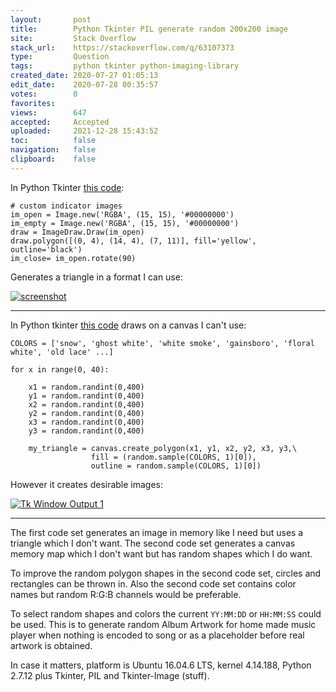 ```yaml
---
layout:       post
title:        Python Tkinter PIL generate random 200x200 image
site:         Stack Overflow
stack_url:    https://stackoverflow.com/q/63107373
type:         Question
tags:         python tkinter python-imaging-library
created_date: 2020-07-27 01:05:13
edit_date:    2020-07-28 00:35:57
votes:        0
favorites:    
views:        647
accepted:     Accepted
uploaded:     2021-12-28 15:43:52
toc:          false
navigation:   false
clipboard:    false
---
```


In Python Tkinter [this code][1]:

``` 
# custom indicator images
im_open = Image.new('RGBA', (15, 15), '#00000000')
im_empty = Image.new('RGBA', (15, 15), '#00000000')
draw = ImageDraw.Draw(im_open)
draw.polygon([(0, 4), (14, 4), (7, 11)], fill='yellow', outline='black')
im_close= im_open.rotate(90)
```
Generates a triangle in a format I can use:

[![screenshot][3]][3]


----------


In Python tkinter [this code][2] draws on a canvas I can't use:

``` 
COLORS = ['snow', 'ghost white', 'white smoke', 'gainsboro', 'floral white', 'old lace' ...]

for x in range(0, 40):

    x1 = random.randint(0,400)
    y1 = random.randint(0,400)
    x2 = random.randint(0,400)
    y2 = random.randint(0,400)
    x3 = random.randint(0,400)
    y3 = random.randint(0,400)

    my_triangle = canvas.create_polygon(x1, y1, x2, y2, x3, y3,\
                  fill = (random.sample(COLORS, 1)[0]), 
                  outline = random.sample(COLORS, 1)[0])
```

However it creates desirable images:

[![Tk Window Output 1][4]][4]

----------

The first code set generates an image in memory like I need but uses a triangle which I don't want. The second code set generates a canvas memory map which I don't want but has random shapes which I do want.

To improve the random polygon shapes in the second code set, circles and rectangles can be thrown in. Also the second code set contains color names  but random R:G:B channels would be preferable.

To select random shapes and colors the current `YY:MM:DD` or `HH:MM:SS` could be used. This is to generate random Album Artwork for home made music player when nothing is encoded to song or as a placeholder before real artwork is obtained.

In case it matters, platform is Ubuntu 16.04.6 LTS, kernel 4.14.188, Python 2.7.12 plus Tkinter, PIL and Tkinter-Image (stuff).

  [1]: https://stackoverflow.com/a/61324709/6929343
  [2]: https://stackoverflow.com/questions/46864799/python-tkinter-random-generating-the-colors
  [3]: https://i.stack.imgur.com/0vzuv.png
  [4]: https://i.stack.imgur.com/5LcKE.png
